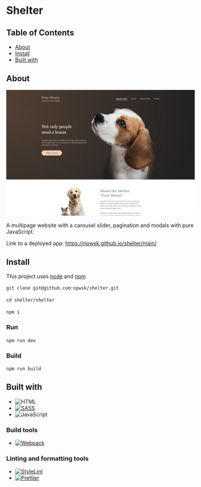 # Shelter

<!--
*** This readme is inspired by https://github.com/othneildrew/Best-README-Template
-->

<!--
*** I'm using reference-style links: https://www.markdownguide.org/basic-syntax/#reference-style-links
-->



## Table of Contents

- [About](#about)
- [Install](#install)
- [Built with](#built-with)

## About

![preview screenshot][preview-screenshot]

A multipage website with a carousel slider, pagination and modals with pure JavaScript.

Link to a deployed app: https://npwsk.github.io/shelter/main/


## Install

This project uses [node][node-url] and [npm][npm-url]

```
git clone git@github.com:npwsk/shelter.git

cd shelter/shelter

npm i
```

### Run

```
npm run dev
```

### Build

```
npm run build
```


## Built with

- ![HTML][html]
- [![SASS][sass]][sass-url]
- ![JavaScript][javascript]

### Build tools

- [![Webpack][webpack]][webpack-url]

### Linting and formatting tools

- [![StyleLint][stylelint]][stylelint-url]
- [![Prettier][prettier]][prettier-url]

<!-- MARKDOWN LINKS & IMAGES -->
<!-- https://www.markdownguide.org/basic-syntax/#reference-style-links -->

[standard-readme]: https://img.shields.io/badge/readme%20style-standard-brightgreen.svg?style=flat-square
[standard-readme-url]: https://github.com/RichardLitt/standard-readme
[preview-screenshot]: docs/img/shelter.webp
[node-url]: http://nodejs.org/
[npm-url]: https://npmjs.com/
[html]: https://img.shields.io/badge/HTML-E34F26?style=flat-square&logo=html5&logoColor=white
[sass]: https://img.shields.io/badge/SASS-CC6699?style=flat-square&logo=sass&logoColor=white
[sass-url]: https://sass-lang.com/
[javascript]: https://img.shields.io/badge/JavaScript-F7DF1E?style=flat-square&logo=javascript&logoColor=black
[parcel]: https://img.shields.io/badge/Parcel-black?style=flat-square
[parcel-url]: https://parceljs.org/
[webpack]: https://img.shields.io/badge/Webpack-white?style=flat-square&logo=webpack&logoColor=8DD6F9
[webpack-url]: https://webpack.js.org/
[eslint]: https://img.shields.io/badge/ESLint-4B32C3?style=flat-square&logo=eslint&logoColor=white
[eslint-url]: https://eslint.org/
[stylelint]: https://img.shields.io/badge/StyleLint-263238?style=flat-square&logo=stylelint&logoColor=white
[stylelint-url]: https://stylelint.io/
[prettier]: https://img.shields.io/badge/Prettier-1A2B34?style=flat-square&logo=prettier&logoColor=F7B93E
[prettier-url]: https://prettier.io/
